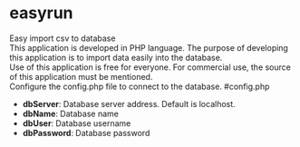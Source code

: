 # easyrun
Easy import csv to database <br>
This application is developed in PHP language. The purpose of developing this application is to import data easily into the database.<br>
Use of this application is free for everyone. For commercial use, the source of this application must be mentioned.<br>
Configure the config.php file to connect to the database.
#config.php
<ul>
    <li>
        <strong>dbServer</strong>: Database server address. Default is localhost. <br>
    </li>
    <li>
        <strong>dbName</strong>: Database name <br>
    </li>
    <li>
        <strong>dbUser</strong>: Database username <br>
    </li>
    <li>
        <strong>dbPassword</strong>: Database password
    </li>
</ul>

